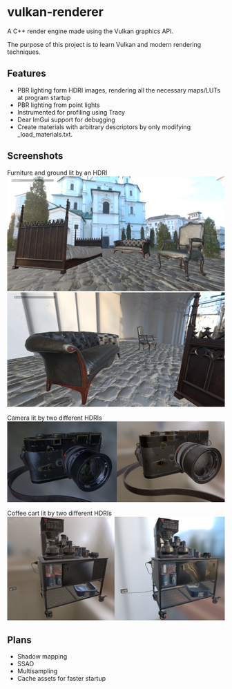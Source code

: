 # vulkan-renderer

A C++ render engine made using the Vulkan graphics API.

The purpose of this project is to learn Vulkan and modern rendering techniques.

## Features

 * PBR lighting form HDRI images, rendering all the necessary maps/LUTs at program startup
 * PBR lighting from point lights
 * Instrumented for profiling using Tracy
 * Dear ImGui support for debugging
 * Create materials with arbitrary descriptors by only modifying \_load_materials.txt.

## Screenshots

Furniture and ground lit by an HDRI
![](showcase/furniture_hdri_00.png?raw=true "fence_synchronization")
![](showcase/furniture_hdri_01.png?raw=true "fence_synchronization")

Camera lit by two different HDRIs
![](showcase/camera_00.png?raw=true "fence_synchronization")

Coffee cart lit by two different HDRIs
![](showcase/coffee_cart_00.png?raw=true "fence_synchronization")

## Plans

 * Shadow mapping
 * SSAO
 * Multisampling
 * Cache assets for faster startup
